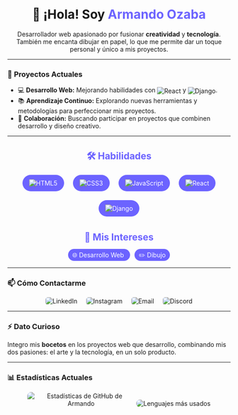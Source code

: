 <h1 align="center">👋 ¡Hola! Soy <span style="color: #6C63FF;">Armando Ozaba</span></h1>

<p align="center">Desarrollador web apasionado por fusionar <strong>creatividad</strong> y <strong>tecnología</strong>. También me encanta dibujar en papel, lo que me permite dar un toque personal y único a mis proyectos.</p>

---

### 🚀 **Proyectos Actuales**
- 💻 **Desarrollo Web:** Mejorando habilidades con <img src="https://img.shields.io/badge/React-20232A?style=for-the-badge&logo=react&logoColor=61DAFB" alt="React" style="vertical-align: middle;"> y <img src="https://img.shields.io/badge/Django-092E20?style=for-the-badge&logo=django&logoColor=white" alt="Django" style="vertical-align: middle;">.
- 📚 **Aprendizaje Continuo:** Explorando nuevas herramientas y metodologías para perfeccionar mis proyectos.
- 🤝 **Colaboración:** Buscando participar en proyectos que combinen desarrollo y diseño creativo.

---

<h2 align="center" style="color: #6C63FF;">🛠️ Habilidades</h2>

<div style="display: flex; flex-wrap: wrap; justify-content: center; gap: 10px;">
    <span style="background-color: #6C63FF; color: #ffffff; padding: 10px 15px; border-radius: 20px; margin: 5px;">
        <img src="https://img.shields.io/badge/HTML5-E34F26?style=for-the-badge&logo=html5&logoColor=white" alt="HTML5" style="vertical-align: middle;">
    </span>
    <span style="background-color: #6C63FF; color: #ffffff; padding: 10px 15px; border-radius: 20px; margin: 5px;">
        <img src="https://img.shields.io/badge/CSS3-1572B6?style=for-the-badge&logo=css3&logoColor=white" alt="CSS3" style="vertical-align: middle;">
    </span>
    <span style="background-color: #6C63FF; color: #ffffff; padding: 10px 15px; border-radius: 20px; margin: 5px;">
        <img src="https://img.shields.io/badge/JavaScript-F7DF1E?style=for-the-badge&logo=javascript&logoColor=black" alt="JavaScript" style="vertical-align: middle;">
    </span>
    <span style="background-color: #6C63FF; color: #ffffff; padding: 10px 15px; border-radius: 20px; margin: 5px;">
        <img src="https://img.shields.io/badge/React-20232A?style=for-the-badge&logo=react&logoColor=61DAFB" alt="React" style="vertical-align: middle;">
    </span>
    <span style="background-color: #6C63FF; color: #ffffff; padding: 10px 15px; border-radius: 20px; margin: 5px;">
        <img src="https://img.shields.io/badge/Django-092E20?style=for-the-badge&logo=django&logoColor=white" alt="Django" style="vertical-align: middle;">
    </span>
</div>

<h2 align="center" style="color: #6C63FF;">🎨 Mis Intereses</h2>

<p align="center">
    <span style="background-color: #6C63FF; color: #ffffff; padding: 5px 10px; border-radius: 20px; margin-right: 10px;">
        🌐 Desarrollo Web
    </span>
    <span style="background-color: #6C63FF; color: #ffffff; padding: 5px 10px; border-radius: 20px;">
        ✏️ Dibujo
    </span>
</p>

---

### 📫 **Cómo Contactarme**

<div align="center" style="display: flex; justify-content: center; gap: 20px; flex-wrap: wrap;">
    <a href="https://www.linkedin.com/in/luis-armando-barrios-ozaba-2655602a0/" target="_blank" style="text-decoration: none;">
        <img src="https://img.shields.io/badge/LinkedIn-%230077B5.svg?style=for-the-badge&logo=linkedin&logoColor=white" alt="LinkedIn" style="border-radius: 5px;">
    </a>
    <a href="https://www.instagram.com/armandoozaba_15/" target="_blank" style="text-decoration: none;">
        <img src="https://img.shields.io/badge/Instagram-%23E4405F.svg?style=for-the-badge&logo=instagram&logoColor=white" alt="Instagram" style="border-radius: 5px;">
    </a>
    <a href="mailto:armandobarrios241@gmail.com" target="_blank" style="text-decoration: none;">
        <img src="https://img.shields.io/badge/Email-D14836?style=for-the-badge&logo=gmail&logoColor=white" alt="Email" style="border-radius: 5px;">
    </a>
    <a href="https://discord.com/users/armandoozaba" target="_blank" style="text-decoration: none;">
        <img src="https://img.shields.io/badge/Discord-%237289DA.svg?style=for-the-badge&logo=discord&logoColor=white" alt="Discord" style="border-radius: 5px;">
    </a>
</div>

---

### ⚡ **Dato Curioso**
Integro mis <strong>bocetos</strong> en los proyectos web que desarrollo, combinando mis dos pasiones: el arte y la tecnología, en un solo producto.

---

### 📊 **Estadísticas Actuales**

<div align="center">
    <img src="https://github-readme-stats.vercel.app/api?username=ARMANDO90T&show_icons=true&theme=radical" alt="Estadísticas de GitHub de Armando" style="max-width: 48%; border-radius: 8px;">
    <img src="https://github-readme-stats.vercel.app/api/top-langs/?username=ARMANDO90T&layout=compact&theme=radical" alt="Lenguajes más usados" style="max-width: 48%; border-radius: 8px;">
</div>
